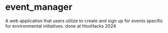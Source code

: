 # event_manager
A web application that users utilize to create and sign up for events specific for environmental initiatives.
done at HooHacks 2024
